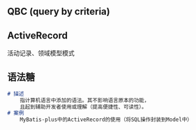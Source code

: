 #

## QBC (query by criteria)

## ActiveRecord

活动记录、领域模型模式

## 语法糖

```markdown
# 描述 
    指计算机语言中添加的语法。其不影响语言原本的功能，
    且起到辅助开发者使用或理解（提高便捷性、可读性）。
# 案例
    MyBatis-plus中的ActiveRecord的使用（将SQL操作封装到Model中）
```
